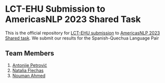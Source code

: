 # LCT-EHU Submission to AmericasNLP 2023 Shared Task

This is the official repository for [LCT-EHU submission](https://aclanthology.org/2023.americasnlp-1.16/) to [AmericasNLP 2023 Shared task](https://github.com/AmericasNLP/americasnlp2023). We submit our results for the Spanish-Quechua Language Pair

## Team Members

1. [Antonije Petrović](https://github.com/toni5rovic)
3. [Natalia Flechas](https://github.com/nflechas)
4. [Nouman Ahmed](https://github.com/nouman-10)
